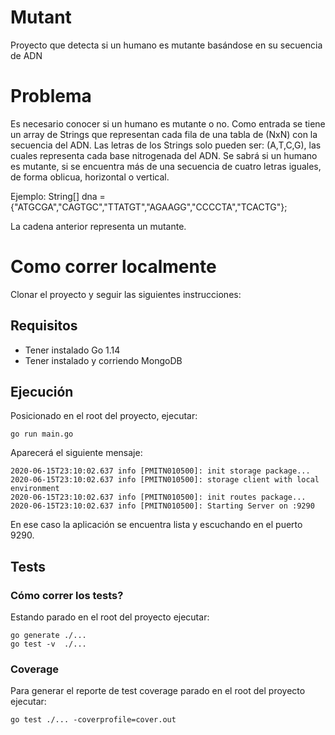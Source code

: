 # Mutant
Proyecto que detecta si un humano es mutante basándose en su secuencia de ADN

# Problema

Es necesario conocer si un humano es mutante o no.
Como entrada se tiene un array de Strings que representan cada fila de una tabla de (NxN) con la secuencia del ADN. Las letras de los Strings solo pueden ser: (A,T,C,G), las cuales representa cada base nitrogenada del ADN. 
Se sabrá si un humano es mutante, si se encuentra más de una secuencia de cuatro letras iguales, de forma oblicua, horizontal o vertical. 

Ejemplo:
String[] dna = {"ATGCGA","CAGTGC","TTATGT","AGAAGG","CCCCTA","TCACTG"};

La cadena anterior representa un mutante.

# Como correr localmente

Clonar el proyecto y seguir las siguientes instrucciones:

## Requisitos
- Tener instalado Go 1.14
- Tener instalado y corriendo MongoDB

## Ejecución

Posicionado en el root del proyecto, ejecutar:

`go run main.go`

Aparecerá el siguiente mensaje:

```
2020-06-15T23:10:02.637 info [PMITN010500]: init storage package...
2020-06-15T23:10:02.637 info [PMITN010500]: storage client with local environment
2020-06-15T23:10:02.637 info [PMITN010500]: init routes package...
2020-06-15T23:10:02.637 info [PMITN010500]: Starting Server on :9290
```

En ese caso la aplicación se encuentra lista y escuchando en el puerto 9290.

## Tests

### Cómo correr los tests?

Estando parado en el root del proyecto ejecutar:
```
go generate ./...
go test -v  ./...
```
 
 ### Coverage
 
 Para generar el reporte de test coverage parado en el root del proyecto ejecutar:
```
go test ./... -coverprofile=cover.out
```